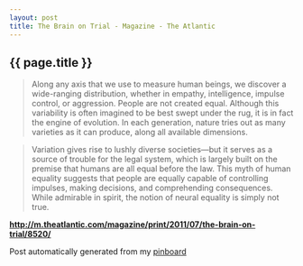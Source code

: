 ```yaml
---
layout: post
title: The Brain on Trial - Magazine - The Atlantic
---
```


## {{ page.title }}

> Along any axis that we use to measure human beings, we discover a wide-ranging distribution, whether in empathy, intelligence, impulse control, or aggression. People are not created equal. Although this variability is often imagined to be best swept under the rug, it is in fact the engine of evolution. In each generation, nature tries out as many varieties as it can produce, along all available dimensions.
  
> 
  
> Variation gives rise to lushly diverse societies—but it serves as a source of trouble for the legal system, which is largely built on the premise that humans are all equal before the law. This myth of human equality suggests that people are equally capable of controlling impulses, making decisions, and comprehending consequences. While admirable in spirit, the notion of neural equality is simply not true.  

<strong><a href='http://m.theatlantic.com/magazine/print/2011/07/the-brain-on-trial/8520/'>http://m.theatlantic.com/magazine/print/2011/07/the-brain-on-trial/8520/</a></strong>

Post automatically generated from my <a href="http://pinboard.in/u:ndfine">pinboard</a>
